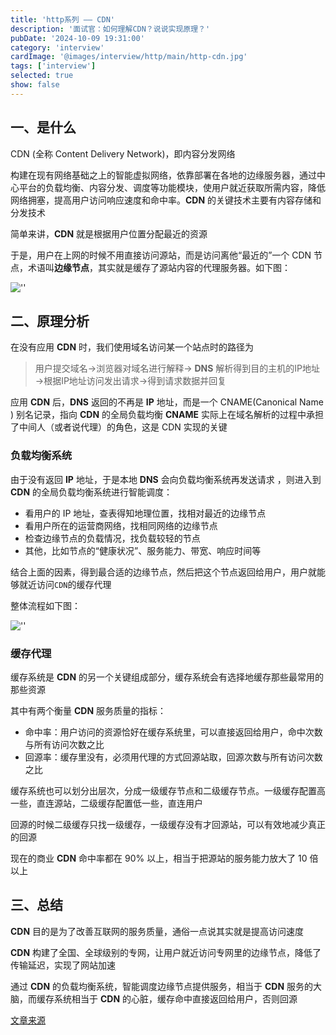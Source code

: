 ```yaml
---
title: 'http系列 —— CDN'
description: '面试官：如何理解CDN？说说实现原理？'
pubDate: '2024-10-09 19:31:00'
category: 'interview'
cardImage: '@images/interview/http/main/http-cdn.jpg'
tags: ['interview']
selected: true
show: false
---
```


## 一、是什么

CDN (全称 Content Delivery Network)，即内容分发网络

构建在现有网络基础之上的智能虚拟网络，依靠部署在各地的边缘服务器，通过中心平台的负载均衡、内容分发、调度等功能模块，使用户就近获取所需内容，降低网络拥塞，提高用户访问响应速度和命中率。**CDN** 的关键技术主要有内容存储和分发技术

简单来讲，**CDN** 就是根据用户位置分配最近的资源

于是，用户在上网的时候不用直接访问源站，而是访问离他“最近的”一个 CDN 节点，术语叫**边缘节点**，其实就是缓存了源站内容的代理服务器。如下图：

![''](@images/interview/http/http-cdn/image.jpg)

## 二、原理分析

在没有应用 **CDN** 时，我们使用域名访问某一个站点时的路径为

> 用户提交域名→浏览器对域名进行解释→ **DNS** 解析得到目的主机的IP地址→根据IP地址访问发出请求→得到请求数据并回复

应用 **CDN** 后，**DNS** 返回的不再是 **IP** 地址，而是一个 CNAME(Canonical Name ) 别名记录，指向 **CDN** 的全局负载均衡 **CNAME** 实际上在域名解析的过程中承担了中间人（或者说代理）的角色，这是 CDN 实现的关键

### 负载均衡系统

由于没有返回 **IP** 地址，于是本地 **DNS** 会向负载均衡系统再发送请求 ，则进入到 **CDN** 的全局负载均衡系统进行智能调度：

- 看用户的 IP 地址，查表得知地理位置，找相对最近的边缘节点
- 看用户所在的运营商网络，找相同网络的边缘节点
- 检查边缘节点的负载情况，找负载较轻的节点
- 其他，比如节点的“健康状况”、服务能力、带宽、响应时间等

结合上面的因素，得到最合适的边缘节点，然后把这个节点返回给用户，用户就能够就近访问`CDN`的缓存代理

整体流程如下图：

![''](@images/interview/http/http-cdn/image2.jpg)

### 缓存代理

缓存系统是 **CDN** 的另一个关键组成部分，缓存系统会有选择地缓存那些最常用的那些资源

其中有两个衡量 **CDN** 服务质量的指标：

- 命中率：用户访问的资源恰好在缓存系统里，可以直接返回给用户，命中次数与所有访问次数之比
- 回源率：缓存里没有，必须用代理的方式回源站取，回源次数与所有访问次数之比

缓存系统也可以划分出层次，分成一级缓存节点和二级缓存节点。一级缓存配置高一些，直连源站，二级缓存配置低一些，直连用户

回源的时候二级缓存只找一级缓存，一级缓存没有才回源站，可以有效地减少真正的回源

现在的商业 **CDN** 命中率都在 90% 以上，相当于把源站的服务能力放大了 10 倍以上

## 三、总结

**CDN** 目的是为了改善互联网的服务质量，通俗一点说其实就是提高访问速度

**CDN** 构建了全国、全球级别的专网，让用户就近访问专网里的边缘节点，降低了传输延迟，实现了网站加速

通过 **CDN** 的负载均衡系统，智能调度边缘节点提供服务，相当于 **CDN** 服务的大脑，而缓存系统相当于 **CDN** 的心脏，缓存命中直接返回给用户，否则回源

[文章来源](https://vue3js.cn/interview/http/CDN.html)
